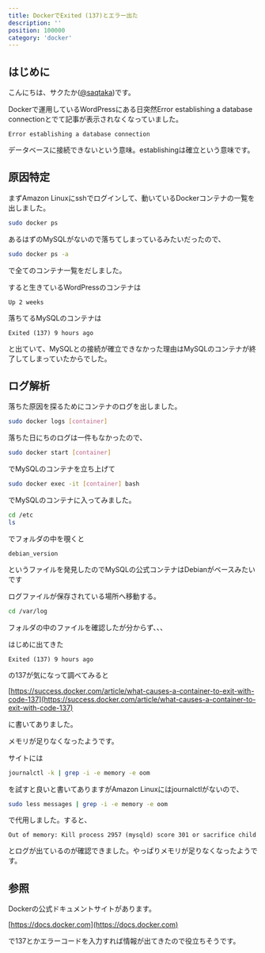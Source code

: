 ```yaml
---
title: DockerでExited (137)とエラー出た
description: ''
position: 100000
category: 'docker'
---
```


## はじめに
こんにちは、サクたか([\@saqtaka](https://twitter.com/saqtaka))です。

Dockerで運用しているWordPressにある日突然Error establishing a database connectionとでて記事が表示されなくなっていました。

```
Error establishing a database connection
```

データベースに接続できないという意味。establishingは確立という意味です。

## 原因特定

まずAmazon Linuxにsshでログインして、動いているDockerコンテナの一覧を出しました。

```bash
sudo docker ps
```

あるはずのMySQLがないので落ちてしまっているみたいだったので、

```bash
sudo docker ps -a
```

で全てのコンテナ一覧をだしました。

すると生きているWordPressのコンテナは

```
Up 2 weeks
```

落ちてるMySQLのコンテナは
```
Exited (137) 9 hours ago
```

と出ていて、MySQLとの接続が確立できなかった理由はMySQLのコンテナが終了してしまっていたからでした。

## ログ解析

落ちた原因を探るためにコンテナのログを出しました。

```bash
sudo docker logs [container]
```

落ちた日にちのログは一件もなかったので、
```bash
sudo docker start [container]
```
でMySQLのコンテナを立ち上げて
```bash
sudo docker exec -it [container] bash
```
でMySQLのコンテナに入ってみました。

```bash
cd /etc
ls
```

でフォルダの中を覗くと
```
debian_version
```
というファイルを発見したのでMySQLの公式コンテナはDebianがベースみたいです

ログファイルが保存されている場所へ移動する。

```bash
cd /var/log
```
フォルダの中のファイルを確認したが分からず、、、

はじめに出てきた

```
Exited (137) 9 hours ago
```

の137が気になって調べてみると

[https://success.docker.com/article/what-causes-a-container-to-exit-with-code-137](https://success.docker.com/article/what-causes-a-container-to-exit-with-code-137)

に書いてありました。

メモリが足りなくなったようです。

サイトには

```bash
journalctl -k | grep -i -e memory -e oom
```

を試すと良いと書いてありますがAmazon Linuxにはjournalctlがないので、

```bash
sudo less messages | grep -i -e memory -e oom
```

で代用しました。すると、

```
Out of memory: Kill process 2957 (mysqld) score 301 or sacrifice child
```

とログが出ているのが確認できました。やっぱりメモリが足りなくなったようです。

## 参照
Dockerの公式ドキュメントサイトがあります。

[https://docs.docker.com](https://docs.docker.com)

で137とかエラーコードを入力すれば情報が出てきたので役立ちそうです。
